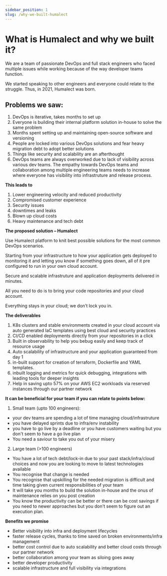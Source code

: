 ```yaml
---
sidebar_position: 1
slug: /why-we-built-humalect
---
```


# What is Humalect and why we built it?

We are a team of passionate DevOps and full stack engineers who faced multiple issues while working because of the way developer teams function.

We started speaking to other engineers and everyone could relate to the struggle. Thus, in 2021, Humalect was born.

## **Problems we saw:**

1. DevOps is iterative, takes months to set up
2. Everyone is building their internal platform solution in-house to solve the same problem
3. Months spent setting up and maintaining open-source software and versioning
4. People are locked into various DevOps solutions and fear heavy migration debt to adopt better solutions
5. Things like security and scalability are an afterthought
6. DevOps teams are always overworked due to lack of visibility across various dev teams. The empathy towards DevOps teams and collaboration among multiple engineering teams needs to increase where everyone has visibility into infrastruture and release process.

**This leads to**

1. Lower engineering velocity and reduced productivity
2. Compromised customer experience
3. Security issues
4. downtimes and leaks
5. Blown up cloud costs
6. Heavy maintenance and tech debt

**The proposed solution – Humalect**

Use Humalect platform to knit best possible solutions for the most common DevOps scenarios.

Starting from your infrastructure to how your application gets deployed to monitoring it and letting you know if something goes down, all of it pre configured to run in your own cloud account.

Secure and scalable infrastruture and application deployments delivered in minutes.

All you need to do is to bring your code repositories and your cloud account.

Everything stays in your cloud; we don’t lock you in.

**The deliverables**

1. K8s clusters and stable environments created in your cloud account via auto generated IaC templates using best cloud and security practices
2. CI/CD enabled deployments directly from your repositories in a click
3. Built in observability to help you bebug easily and keep track of resource usage
4. Auto scalability of infrastructure and your application guaranteed from day 1
6. in-built support for creation of terraform, Dockerfile and YAML templates.
7. inbuilt logging and metrics for quick debugging, integrations with leading tools for deeper insights
8. Help in saving upto 57% on your AWS EC2 workloads via reserved instances through our partner network

**It can be beneficial for your team if you can relate to points below:**

1. Small team (upto 100 engineers):
- your dev teams are spending a lot of time managing cloud/infrastruture
- you have delayed sprints due to infra/env instability
- you have to go live by a deadline or you have customers waiting but you don't seem to have a go live plan
- You need a saviour to take you out of your misery

2. Large team (>100 engineers)
- You have a lot of tech debt/lock-in due to your past stack/infra/cloud choices and now you are looking to move to latest technologies available
- You recognise that change is needed
- You recognise that upskilling for the needed migration is difficult and time taking given current responsibilities of your team
- It will take you months to build the solution in-house and the onus of maintenance relies on you post creation
- You know the productivity can be better or there can be cost savings if you need to newer approaches but you don't seem to figure out an execution plan.

**Benefits we promise**
- Better visibility into infra and deployment lifecycles
- faster release cycles, thanks to time saved on broken environments/infra management
- better cost control due to auto scalability and better cloud costs through our partner network
- better collaboration among your team as siloing goes away
- better developer productivity
- scalable infrastructure and full visibility via integrations
